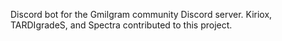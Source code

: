 Discord bot for the Gmilgram community Discord server. 
Kiriox, TARDIgradeS, and Spectra contributed to this project.
